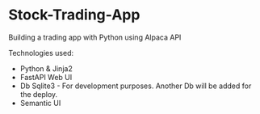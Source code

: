 # Stock-Trading-App

Building a trading app with Python using Alpaca API

Technologies used:

* Python & Jinja2
* FastAPI Web UI
* Db Sqlite3 - For development purposes. Another Db will be added for the deploy.
* Semantic UI

